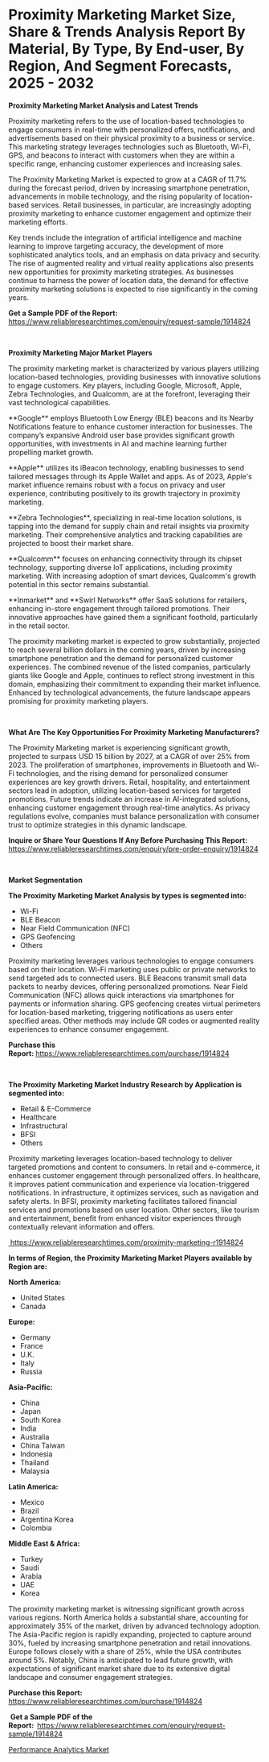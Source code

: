 <p><h1>Proximity Marketing Market Size, Share & Trends Analysis Report By Material, By Type, By End-user, By Region, And Segment Forecasts, 2025 - 2032</h1></p><p><strong>Proximity Marketing Market Analysis and Latest Trends</strong></p>
<p><p>Proximity marketing refers to the use of location-based technologies to engage consumers in real-time with personalized offers, notifications, and advertisements based on their physical proximity to a business or service. This marketing strategy leverages technologies such as Bluetooth, Wi-Fi, GPS, and beacons to interact with customers when they are within a specific range, enhancing customer experiences and increasing sales.</p><p>The Proximity Marketing Market is expected to grow at a CAGR of 11.7% during the forecast period, driven by increasing smartphone penetration, advancements in mobile technology, and the rising popularity of location-based services. Retail businesses, in particular, are increasingly adopting proximity marketing to enhance customer engagement and optimize their marketing efforts. </p><p>Key trends include the integration of artificial intelligence and machine learning to improve targeting accuracy, the development of more sophisticated analytics tools, and an emphasis on data privacy and security. The rise of augmented reality and virtual reality applications also presents new opportunities for proximity marketing strategies. As businesses continue to harness the power of location data, the demand for effective proximity marketing solutions is expected to rise significantly in the coming years.</p></p>
<p><strong>Get a Sample PDF of the Report:&nbsp;</strong> <a href="https://www.reliableresearchtimes.com/enquiry/request-sample/1914824?utm_campaign=2232&utm_medium=2&utm_source=Github&utm_content=ia&utm_term=10032025&utm_id=proximity-marketing">https://www.reliableresearchtimes.com/enquiry/request-sample/1914824</a></p>
<p>&nbsp;</p>
<p><strong>Proximity Marketing Major Market Players</strong></p>
<p><p>The proximity marketing market is characterized by various players utilizing location-based technologies, providing businesses with innovative solutions to engage customers. Key players, including Google, Microsoft, Apple, Zebra Technologies, and Qualcomm, are at the forefront, leveraging their vast technological capabilities.</p><p>**Google** employs Bluetooth Low Energy (BLE) beacons and its Nearby Notifications feature to enhance customer interaction for businesses. The company’s expansive Android user base provides significant growth opportunities, with investments in AI and machine learning further propelling market growth.</p><p>**Apple** utilizes its iBeacon technology, enabling businesses to send tailored messages through its Apple Wallet and apps. As of 2023, Apple's market influence remains robust with a focus on privacy and user experience, contributing positively to its growth trajectory in proximity marketing.</p><p>**Zebra Technologies**, specializing in real-time location solutions, is tapping into the demand for supply chain and retail insights via proximity marketing. Their comprehensive analytics and tracking capabilities are projected to boost their market share.</p><p>**Qualcomm** focuses on enhancing connectivity through its chipset technology, supporting diverse IoT applications, including proximity marketing. With increasing adoption of smart devices, Qualcomm's growth potential in this sector remains substantial.</p><p>**Inmarket** and **Swirl Networks** offer SaaS solutions for retailers, enhancing in-store engagement through tailored promotions. Their innovative approaches have gained them a significant foothold, particularly in the retail sector.</p><p>The proximity marketing market is expected to grow substantially, projected to reach several billion dollars in the coming years, driven by increasing smartphone penetration and the demand for personalized customer experiences. The combined revenue of the listed companies, particularly giants like Google and Apple, continues to reflect strong investment in this domain, emphasizing their commitment to expanding their market influence. Enhanced by technological advancements, the future landscape appears promising for proximity marketing players.</p></p>
<p>&nbsp;</p>
<p><strong>What Are The Key Opportunities For Proximity Marketing Manufacturers?</strong></p>
<p><p>The Proximity Marketing market is experiencing significant growth, projected to surpass USD 15 billion by 2027, at a CAGR of over 25% from 2023. The proliferation of smartphones, improvements in Bluetooth and Wi-Fi technologies, and the rising demand for personalized consumer experiences are key growth drivers. Retail, hospitality, and entertainment sectors lead in adoption, utilizing location-based services for targeted promotions. Future trends indicate an increase in AI-integrated solutions, enhancing customer engagement through real-time analytics. As privacy regulations evolve, companies must balance personalization with consumer trust to optimize strategies in this dynamic landscape.</p></p>
<p><strong>Inquire or Share Your Questions If Any Before Purchasing This Report:</strong> <a href="https://www.reliableresearchtimes.com/enquiry/pre-order-enquiry/1914824?utm_campaign=2232&utm_medium=2&utm_source=Github&utm_content=ia&utm_term=10032025&utm_id=proximity-marketing">https://www.reliableresearchtimes.com/enquiry/pre-order-enquiry/1914824</a></p>
<p>&nbsp;</p>
<p><strong>Market Segmentation</strong></p>
<p><strong>The Proximity Marketing Market Analysis by types is segmented into:</strong></p>
<p><ul><li>Wi-Fi</li><li>BLE Beacon</li><li>Near Field Communication (NFC)</li><li>GPS Geofencing</li><li>Others</li></ul></p>
<p><p>Proximity marketing leverages various technologies to engage consumers based on their location. Wi-Fi marketing uses public or private networks to send targeted ads to connected users. BLE Beacons transmit small data packets to nearby devices, offering personalized promotions. Near Field Communication (NFC) allows quick interactions via smartphones for payments or information sharing. GPS geofencing creates virtual perimeters for location-based marketing, triggering notifications as users enter specified areas. Other methods may include QR codes or augmented reality experiences to enhance consumer engagement.</p></p>
<p><strong>Purchase this Report:&nbsp;</strong><a href="https://www.reliableresearchtimes.com/purchase/1914824?utm_campaign=2232&utm_medium=2&utm_source=Github&utm_content=ia&utm_term=10032025&utm_id=proximity-marketing">https://www.reliableresearchtimes.com/purchase/1914824</a></p>
<p>&nbsp;</p>
<p><strong>The Proximity Marketing Market Industry Research by Application is segmented into:</strong></p>
<p><ul><li>Retail & E-Commerce</li><li>Healthcare</li><li>Infrastructural</li><li>BFSI</li><li>Others</li></ul></p>
<p><p>Proximity marketing leverages location-based technology to deliver targeted promotions and content to consumers. In retail and e-commerce, it enhances customer engagement through personalized offers. In healthcare, it improves patient communication and experience via location-triggered notifications. In infrastructure, it optimizes services, such as navigation and safety alerts. In BFSI, proximity marketing facilitates tailored financial services and promotions based on user location. Other sectors, like tourism and entertainment, benefit from enhanced visitor experiences through contextually relevant information and offers.</p></p>
<p><a href="https://www.reliableresearchtimes.com/proximity-marketing-r1914824?utm_campaign=2232&utm_medium=2&utm_source=Github&utm_content=ia&utm_term=10032025&utm_id=proximity-marketing">&nbsp;https://www.reliableresearchtimes.com/proximity-marketing-r1914824</a></p>
<p><strong>In terms of Region, the Proximity Marketing Market Players available by Region are:</strong></p>
<p>
    <p> <strong> North America: </strong>
        <ul>
            <li>United States</li>
            <li>Canada</li>
        </ul>
        </p> 
    <p> <strong> Europe: </strong>
        <ul>
            <li>Germany</li>
            <li>France</li>
            <li>U.K.</li>
            <li>Italy</li>
            <li>Russia</li>
        </ul>
        </p> 
    <p> <strong> Asia-Pacific: </strong>
        <ul>
            <li>China</li>
            <li>Japan</li>
            <li>South Korea</li>
            <li>India</li>
            <li>Australia</li>
            <li>China Taiwan</li>
            <li>Indonesia</li>
            <li>Thailand</li>
            <li>Malaysia</li>
        </ul>
        </p> 
    <p> <strong> Latin America: </strong>
        <ul>
            <li>Mexico</li>
            <li>Brazil</li>
            <li>Argentina Korea</li>
            <li>Colombia</li>
        </ul>
        </p> 
    <p> <strong> Middle East & Africa: </strong>
        <ul>
            <li>Turkey</li>
            <li>Saudi</li>
            <li>Arabia</li>
            <li>UAE</li>
            <li>Korea</li>
        </ul>
    </p>
    </p>
<p><p>The proximity marketing market is witnessing significant growth across various regions. North America holds a substantial share, accounting for approximately 35% of the market, driven by advanced technology adoption. The Asia-Pacific region is rapidly expanding, projected to capture around 30%, fueled by increasing smartphone penetration and retail innovations. Europe follows closely with a share of 25%, while the USA contributes around 5%. Notably, China is anticipated to lead future growth, with expectations of significant market share due to its extensive digital landscape and consumer engagement strategies.</p></p>
<p><strong>Purchase this Report: </strong><a href="https://www.reliableresearchtimes.com/purchase/1914824?utm_campaign=2232&utm_medium=2&utm_source=Github&utm_content=ia&utm_term=10032025&utm_id=proximity-marketing">https://www.reliableresearchtimes.com/purchase/1914824</a></p>
<p>&nbsp;<strong>Get a Sample PDF of the Report:&nbsp;&nbsp;</strong><a href="https://www.reliableresearchtimes.com/enquiry/request-sample/1914824?utm_campaign=2232&utm_medium=2&utm_source=Github&utm_content=ia&utm_term=10032025&utm_id=proximity-marketing">https://www.reliableresearchtimes.com/enquiry/request-sample/1914824</a></p>
<p><strong></strong></p>
<p><p><a href="https://github.com/mauripalmi/Market-Research-Report-List-6/blob/main/performance-analytics-market.md?utm_campaign=2232&utm_medium=2&utm_source=Github&utm_content=ia&utm_term=10032025&utm_id=proximity-marketing">Performance Analytics Market</a></p></p>